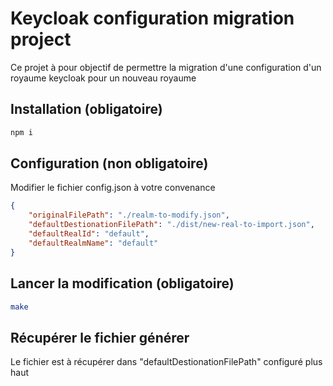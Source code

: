 # Keycloak configuration migration project

Ce projet à pour objectif de permettre la migration d'une configuration d'un royaume keycloak pour un nouveau royaume

## Installation (obligatoire)
```bash
npm i
```

## Configuration (non obligatoire)
Modifier le fichier config.json à votre convenance
```json
{
    "originalFilePath": "./realm-to-modify.json",
    "defaultDestionationFilePath": "./dist/new-real-to-import.json",
    "defaultRealId": "default",
    "defaultRealmName": "default"
}
```

## Lancer la modification (obligatoire)
```bash
make
```

## Récupérer le fichier générer
Le fichier est à récupérer dans "defaultDestionationFilePath" configuré plus haut